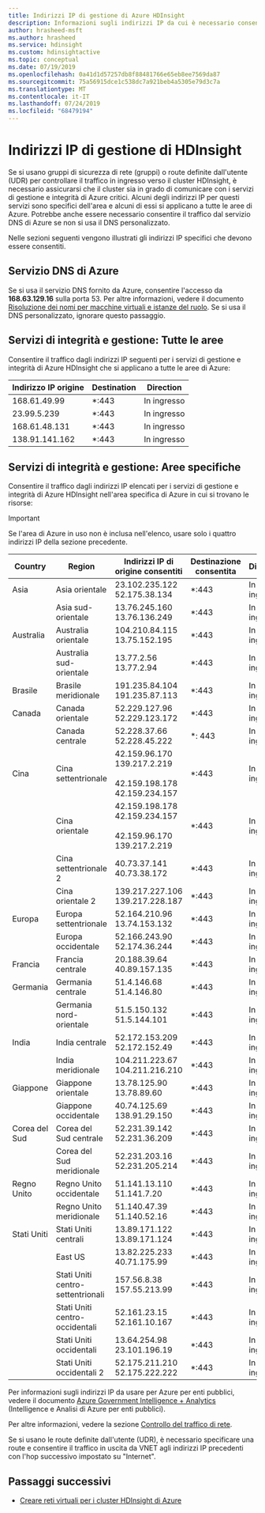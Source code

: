 ```yaml
---
title: Indirizzi IP di gestione di Azure HDInsight
description: Informazioni sugli indirizzi IP da cui è necessario consentire il traffico in ingresso, in modo da configurare correttamente i gruppi di sicurezza di rete e le route definite dall'utente per la rete virtuale con Azure HDInsight.
author: hrasheed-msft
ms.author: hrasheed
ms.service: hdinsight
ms.custom: hdinsightactive
ms.topic: conceptual
ms.date: 07/19/2019
ms.openlocfilehash: 0a41d1d57257db8f88481766e65eb8ee7569da87
ms.sourcegitcommit: 75a56915dce1c538dc7a921beb4a5305e79d3c7a
ms.translationtype: MT
ms.contentlocale: it-IT
ms.lasthandoff: 07/24/2019
ms.locfileid: "68479194"
---
```

# <a name="hdinsight-management-ip-addresses"></a>Indirizzi IP di gestione di HDInsight

Se si usano gruppi di sicurezza di rete (gruppi) o route definite dall'utente (UDR) per controllare il traffico in ingresso verso il cluster HDInsight, è necessario assicurarsi che il cluster sia in grado di comunicare con i servizi di gestione e integrità di Azure critici.  Alcuni degli indirizzi IP per questi servizi sono specifici dell'area e alcuni di essi si applicano a tutte le aree di Azure. Potrebbe anche essere necessario consentire il traffico dal servizio DNS di Azure se non si usa il DNS personalizzato.

Nelle sezioni seguenti vengono illustrati gli indirizzi IP specifici che devono essere consentiti.

## <a name="azure-dns-service"></a>Servizio DNS di Azure

Se si usa il servizio DNS fornito da Azure, consentire l'accesso da __168.63.129.16__ sulla porta 53. Per altre informazioni, vedere il documento [Risoluzione dei nomi per macchine virtuali e istanze del ruolo](../virtual-network/virtual-networks-name-resolution-for-vms-and-role-instances.md). Se si usa il DNS personalizzato, ignorare questo passaggio.

## <a name="health-and-management-services-all-regions"></a>Servizi di integrità e gestione: Tutte le aree

Consentire il traffico dagli indirizzi IP seguenti per i servizi di gestione e integrità di Azure HDInsight che si applicano a tutte le aree di Azure:

| Indirizzo IP origine | Destination  | Direction |
| ---- | ----- | ----- |
| 168.61.49.99 | \*:443 | In ingresso |
| 23.99.5.239 | \*:443 | In ingresso |
| 168.61.48.131 | \*:443 | In ingresso |
| 138.91.141.162 | \*:443 | In ingresso |

## <a name="health-and-management-services-specific-regions"></a>Servizi di integrità e gestione: Aree specifiche

Consentire il traffico dagli indirizzi IP elencati per i servizi di gestione e integrità di Azure HDInsight nell'area specifica di Azure in cui si trovano le risorse:

> [!IMPORTANT]  
> Se l'area di Azure in uso non è inclusa nell'elenco, usare solo i quattro indirizzi IP della sezione precedente.

| Country | Region | Indirizzi IP di origine consentiti | Destinazione consentita | Direction |
| ---- | ---- | ---- | ---- | ----- |
| Asia | Asia orientale | 23.102.235.122</br>52.175.38.134 | \*:443 | In ingresso |
| &nbsp; | Asia sud-orientale | 13.76.245.160</br>13.76.136.249 | \*:443 | In ingresso |
| Australia | Australia orientale | 104.210.84.115</br>13.75.152.195 | \*:443 | In ingresso |
| &nbsp; | Australia sud-orientale | 13.77.2.56</br>13.77.2.94 | \*:443 | In ingresso |
| Brasile | Brasile meridionale | 191.235.84.104</br>191.235.87.113 | \*:443 | In ingresso |
| Canada | Canada orientale | 52.229.127.96</br>52.229.123.172 | \*:443 | In ingresso |
| &nbsp; | Canada centrale | 52.228.37.66</br>52.228.45.222 |\*: 443 | In ingresso |
| Cina | Cina settentrionale | 42.159.96.170</br>139.217.2.219</br></br>42.159.198.178</br>42.159.234.157 | \*:443 | In ingresso |
| &nbsp; | Cina orientale | 42.159.198.178</br>42.159.234.157</br></br>42.159.96.170</br>139.217.2.219 | \*:443 | In ingresso |
| &nbsp; | Cina settentrionale 2 | 40.73.37.141</br>40.73.38.172 | \*:443 | In ingresso |
| &nbsp; | Cina orientale 2 | 139.217.227.106</br>139.217.228.187 | \*:443 | In ingresso |
| Europa | Europa settentrionale | 52.164.210.96</br>13.74.153.132 | \*:443 | In ingresso |
| &nbsp; | Europa occidentale| 52.166.243.90</br>52.174.36.244 | \*:443 | In ingresso |
| Francia | Francia centrale| 20.188.39.64</br>40.89.157.135 | \*:443 | In ingresso |
| Germania | Germania centrale | 51.4.146.68</br>51.4.146.80 | \*:443 | In ingresso |
| &nbsp; | Germania nord-orientale | 51.5.150.132</br>51.5.144.101 | \*:443 | In ingresso |
| India | India centrale | 52.172.153.209</br>52.172.152.49 | \*:443 | In ingresso |
| &nbsp; | India meridionale | 104.211.223.67<br/>104.211.216.210 | \*:443 | In ingresso |
| Giappone | Giappone orientale | 13.78.125.90</br>13.78.89.60 | \*:443 | In ingresso |
| &nbsp; | Giappone occidentale | 40.74.125.69</br>138.91.29.150 | \*:443 | In ingresso |
| Corea del Sud | Corea del Sud centrale | 52.231.39.142</br>52.231.36.209 | \*:443 | In ingresso |
| &nbsp; | Corea del Sud meridionale | 52.231.203.16</br>52.231.205.214 | \*:443 | In ingresso
| Regno Unito | Regno Unito occidentale | 51.141.13.110</br>51.141.7.20 | \*:443 | In ingresso |
| &nbsp; | Regno Unito meridionale | 51.140.47.39</br>51.140.52.16 | \*:443 | In ingresso |
| Stati Uniti | Stati Uniti centrali | 13.89.171.122</br>13.89.171.124 | \*:443 | In ingresso |
| &nbsp; | East US | 13.82.225.233</br>40.71.175.99 | \*:443 | In ingresso |
| &nbsp; | Stati Uniti centro-settentrionali | 157.56.8.38</br>157.55.213.99 | \*:443 | In ingresso |
| &nbsp; | Stati Uniti centro-occidentali | 52.161.23.15</br>52.161.10.167 | \*:443 | In ingresso |
| &nbsp; | Stati Uniti occidentali | 13.64.254.98</br>23.101.196.19 | \*:443 | In ingresso |
| &nbsp; | Stati Uniti occidentali 2 | 52.175.211.210</br>52.175.222.222 | \*:443 | In ingresso |

Per informazioni sugli indirizzi IP da usare per Azure per enti pubblici, vedere il documento [Azure Government Intelligence + Analytics](https://docs.microsoft.com/azure/azure-government/documentation-government-services-intelligenceandanalytics) (Intelligence e Analisi di Azure per enti pubblici).

Per altre informazioni, vedere la sezione [Controllo del traffico di rete](hdinsight-plan-virtual-network-deployment.md#networktraffic).

Se si usano le route definite dall'utente (UDR), è necessario specificare una route e consentire il traffico in uscita da VNET agli indirizzi IP precedenti con l'hop successivo impostato su "Internet".

## <a name="next-steps"></a>Passaggi successivi

* [Creare reti virtuali per i cluster HDInsight di Azure](hdinsight-create-virtual-network.md)
